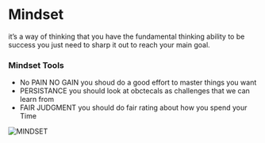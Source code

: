 # Mindset 
it’s a way of thinking that you have the fundamental thinking ability to be success you just need to sharp it  out  to reach your main goal.

### Mindset Tools 

- No PAIN NO GAIN you shoud do a good effort to master things you want 
- PERSISTANCE you should look at obctecals as challenges that we can learn from 
- FAIR JUDGMENT  you should do fair rating about how you spend your Time 


![MINDSET](https://380342-1192392-raikfcquaxqncofqfm.stackpathdns.com/wp-content/uploads/2018/02/o-que-e-mindset-696x397.png)

